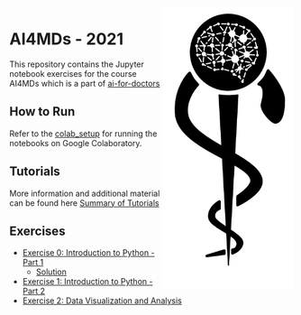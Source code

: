 <img src="images/logo_CS_MS_final.png" height="500" align="right"> 

# AI4MDs - 2021

This repository contains the Jupyter notebook exercises for the course AI4MDs which is a part of [ai-for-doctors](http://ai-for-doctors.com)

## How to Run

Refer to the [colab_setup](documents/colab_setup.md) for running the notebooks on Google Colaboratory.

## Tutorials

More information and additional material can be found here [Summary of Tutorials](documents/ListOfTutorials.md)

## Exercises

- [Exercise 0: Introduction to Python - Part 1](https://colab.research.google.com/github/IFL-CAMP/AI4MDs_21/blob/main/exercises/Exercise_0.ipynb)
  - [Solution](https://colab.research.google.com/github/IFL-CAMP/AI4MDs_21/blob/main/solutions/Exercise_0_Solution.ipynb)
- [Exercise 1: Introduction to Python - Part 2](https://colab.research.google.com/github/IFL-CAMP/AI4MDs_21/blob/main/exercises/Exercise_1.ipynb)
- [Exercise 2: Data Visualization and Analysis](https://colab.research.google.com/github/IFL-CAMP/AI4MDs_21/blob/main/exercises/Exercise_2.ipynb)